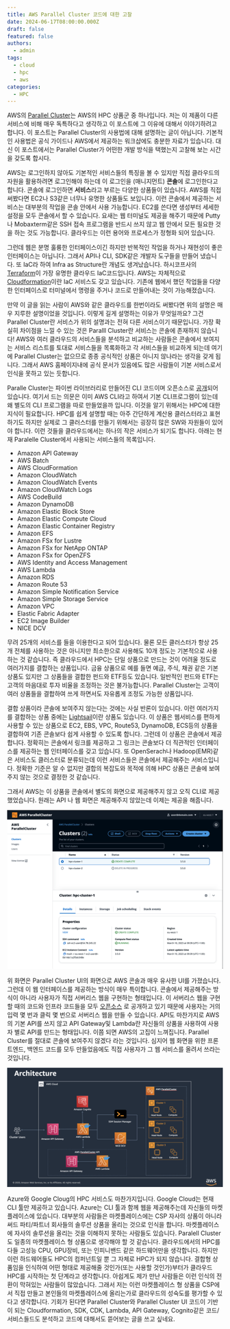```yaml
---
title: AWS Parallel Cluster 코드에 대한 고찰
date: 2024-06-17T08:00:00.000Z
draft: false
featured: false
authors:
  - admin
tags:
  - cloud
  - hpc
  - aws
categories:
  - HPC
---
```


AWS의 [Parallel Cluster](https://aws.amazon.com/ko/hpc/parallelcluster/)는 AWS의 HPC 상품군 중 하나입니다. 저는 이 제품이 다른 서비스에 비해 매우 독특하다고 생각하고 이 포스트에 그 이유에 대해서 이야기하려고 합니다. 
이 포스트는 Parallel Cluster의 사용법에 대해 설명하는 글이 아닙니다. 
기본적인 사용법은 공식 가이드나 AWS에서 제공하는 워크샵에도 충분한 자료가 있습니다. 
대신 이 포스트에서는 Parallel Cluster가  어떤한 개발 방식을 택했는지 고찰해 보는 시간을 갖도록 합시다.

AWS는 로그인하지 않아도 기본적인 서비스들의 특징을 볼 수 있지만 직접 클라우드의 자원을 활용하려면 로그인해야 하는데 이 로그인을 (매니지먼트) **콘솔**에 로그인한다고 합니다. 
콘솔에 로그인하면 **서비스**라고 부르는 다양한 상품들이 있습니다. 
AWS를 직접 써봤다면 EC2나 S3같은 너무나 유명한 상품들도 보입니다. 
이런 콘솔에서 제공하는 서비스는 대부분의 작업을 콘솔 안에서 사용 가능합니다.
EC2를 쓴다면 생성부터 세세한 설정을 모두 콘솔에서 할 수 있습니다.
요새는 웹 터미널도 제공을 해주기 때문에 Putty나 Mobaxterm같은 SSH 접속 프로그램을 반드시 쓰지 않고 웹 안에서 모든 필요한 것을 하는 것도 가능합니다. 
클라우드는 이런 용어와 프로세스가 정형화 되어 있습니다.

그런데 웹은 분명 훌륭한 인터페이스이긴 하지만 반복적인 작업을 하거나 재현성이 좋은 인터페이스는 아닙니다.
그래서 API나 CLI, SDK같은 개발자 도구들을 만들어 냈습니다.
또 IaC라 하여 Infra as Structure란 개념도 생겨났습니다. 하시코프사의 [Terraform](https://www.terraform.io)이 가장 유명한 클라우드 IaC코드입니다. 
AWS는 자체적으로 [Cloudformation](https://docs.aws.amazon.com/ko_kr/AWSCloudFormation/latest/UserGuide/Welcome.html)이란 IaC 서비스도 갖고 있습니다. 
기존에 웹에서 했던 작업들을 다양한 인터페이스로 터미널에서 명령을 주거나 코드로 만들어내는 것이 가능해졌습니다.

만약 이 글을 읽는 사람이 AWS와 같은 클라우드를 한번이라도 써봤다면 위의 설명은 매우 지루한 설명이었을 것입니다. 
이렇게 길게 설명하는 이유가 무엇일까요? 
그건 Parallel Cluster란 서비스가 위의 설명과는 전혀 다른 서비스이기 때문입니다. 
가장 확실히 차이점을 느낄 수 있는 것은 Paralll Cluster란 서비스는 콘솔에 존재하지 않습니다! 
AWS와 여러 클라우드의 서비스들을 분석하고 비교하는 사람들은 콘솔에서 보여지는 서비스 리스트를 토대로 서비스들을 목록화하고 각 서비스들을 비교하게 되는데 여기에 Parallel Cluster는 없으므로 종종 공식적인 상품은 아니지 않나라는 생각을 갖게 됩니다. 
그래서 AWS 홈페이지내에 공식 문서가 있음에도 많은 사람들이 기본 서비스로서 인식을 못하고 있는 듯합니다.

 Paralle Cluster는 파이썬 라이브러리로 만들어진 CLI 코드이며 오픈소스로 [공개](https://github.com/aws/aws-parallelcluster)되어 있습니다.
 여기서 드는 의문은 이미 AWS  CLI라고 하여서 기본 CLI프로그램이 있는데 왜 별도의 CLI 프로그램을 따로 만들었을까 입니다. 
 이것을 알기 위해서는 HPC에 대한 지식이 필요합니다. 
 HPC를 쉽게 설명할 때는 아주 간단하게 계산용 클러스터라고 표현하기도 하지만 실제로 그 클러스터를 만들기 위해서는 굉장히 많은 SW와 자원들이 있어야 합니다. 
 이런 것들을 클라우드에서는 하나의 작은 서비스가 되기도 합니다. 
 아래는 현재 Paralelle Cluster에서 사용되는 서비스들의 목록입니다.

* Amazon API Gateway
* AWS Batch
* AWS CloudFormation
* Amazon CloudWatch
* Amazon CloudWatch Events
* Amazon CloudWatch Logs
* AWS CodeBuild
* Amazon DynamoDB
* Amazon Elastic Block Store
* Amazon Elastic Compute Cloud
* Amazon Elastic Container Registry
* Amazon EFS
* Amazon FSx for Lustre
* Amazon FSx for NetApp ONTAP
* Amazon FSx for OpenZFS
* AWS Identity and Access Management
* AWS Lambda
* Amazon RDS
* Amazon Route 53
* Amazon Simple Notification Service
* Amazon Simple Storage Service
* Amazon VPC
* Elastic Fabric Adapter
* EC2 Image Builder
* NICE DCV

무려 25개의 서비스를 들을 이용한다고 되어 있습니다. 
물론 모든 클러스터가 항상 25개 전체를 사용하는 것은 아니지만 최소한으로 사용해도 10개 정도는 기본적으로 사용하는 것 같습니다.
즉 클라우드에서 HPC는 단일 상품으로 만드는 것이 어려울 정도로 여러가지를 결합하는 상품입니다.
금융 상품으로 예를 들면 예금, 주식, 채권 같은 기본 상품도 있지만 그 상품들을 결합한 펀드와 ETF등도 있습니다.
일반적인 펀드와 ETF는 고객의 마음대로 투자 비율을 조정하는 것은 불가능합니다.
Parallel Cluster는 고객이 여러 상품들을 결합하여 쓰게 하면서도 자유롭게 조정도 가능한 상품입니다.

결합 상품이라 콘솔에 보여주지 않는다는 것에는 사실 반론이 있습니다. 
이런 여러가지를 결합하는 상품 중에는 [Lightsail](https://aws.amazon.com/ko/free/compute/lightsail)이란 상품도 있습니다. 
이 상품은 웹서비스를 편하게 사용할 수 있는 상품으로 EC2, EBS, VPC, Route53, DynamoDB, ECS등의 상품을 결합하여 기존 콘솔보다 쉽게 사용할 수 있도록 합니다. 
그런데 이 상품은 콘솔에서 제공합니다. 정확히는 콘솔에서 링크를 제공하고 그 링크는 콘솔보다 더 직관적인 인터페이스를 제공하는 웹 인터페이스를  갖고 있습니다. 또 OpenSerach나 Hadoop(EMR)같은 서비스도 클러스터로 분류되는데 이런 서비스들은 콘솔에서 제공해주는 서비스입니다. 정확한 기준은 알 수 없지만 결합의 복잡도와 목적에 의해 HPC 상품은 콘솔에 보여주지 않는 것으로 결정한 것 같습니다.

그래서 AWS는 이 상품을 콘솔에서 별도의 화면으로 제공해주지 않고 오직 CLI로 제공했었습니다. 원래는 API 나 웹 화면은 제공해주지 않았는데 이제는 제공을 해줍니다.

![](ui-image.png "Parallel Cluster UI(from AWS)")

위 화면은 Parallel Cluster UI의 화면으로 AWS 콘솔과 매우 유사한 UI를 가졌습니다. 
그런데 이 웹 인터페이스를 제공하는 방식이 매우 특이합니다. 
콘솔에서 제공해주는 방식이 아니라 사용자가 직접 서버리스 웹을 구현하는 형태입니다. 
이 서버리스 웹을 구현할 때의 코드와 인프라 코드들을 모두 [오픈소스](https://github.com/aws/aws-parallelcluster-ui) 로 공개하고 있기 때문에 사용자는 거의 입력 몇 번과 클릭 몇 번으로 서버리스 웹을 만들 수 있습니다. 
API도 마찬가지로 AWS의 기본 API를 쓰지 않고 API Gateway및 Lambda란 자신들의 상품을 사용하여 사용자 별로 API를 만드는 형태입니다.
이쯤 되면 AWS의 고집이 느껴집니다.
Parallel Cluster를 절대로 콘솔에 보여주지 않겠다 라는 것입니다. 심지어 웹 화면을 위한 프론트엔드, 백엔드 코드를 모두 만들었음에도 직접 사용자가 그 웹 서비스를 올려서 쓰라는 것입니다.

![](pcm-architecture.png "Parallel Cluster Architecture(from AWS)")

Azure와 Google Cloug의 HPC 서비스도 마찬가지입니다.
Google Cloud는 현재 CLI 툴만 제공하고 있습니다.
Azure는 CLI 툴과 함께 웹을 제공해주는데 자신들의 마켓플레이스에 있습니다.
대부분의 사람들은 마켓플레이스에는 CSP 자사의 상품이 아니라 써드 파티/파트너 회사들의 솔루션 상품을 올리는 것으로 인식을 합니다.
마켓플레이스에 자사의 솔루션을 올리는 것을 이해하지 못하는 사람들도 있습니다.
Paralell Cluster도 일종의 마켓플레이스 형 상품으로 생각해야 할 것 같습니다.
클라우드에서의 HPC를 다들 고성능 CPU, GPU장비, 또는 인피니밴드 같은 하드웨어만을 생각합니다.
하지만 이런 하드웨어들도 HPC의 컴퍼넌트일 뿐 그 자체로 HPC가 되지 않습니다.
결합형 상품임을 인식하여 어떤 형태로 제공해줄 것인가(또는 사용할 것인가)부터가 클라우드 HPC를 시작하는 첫 단계라고 생각합니다.
아쉽게도 제가 만난 사람들은 이런 인식의 전환이 막혀있는 사람들이 많았습니다.
그래서 저는 이런 마켓플레이스 형 상품을 CSP에서 직접 만들고 본인들의 마켓플레이스에 올리는가로 클라우드의 성숙도를 평가할 수 있다고 생각합니다.
기회가 된다면 Parallel Cluster와 Parallel Cluster UI 코드이 기반이 되는 Cloudformation, SDK, CDK, Lambda, API Gateway, Cognito같은 코드/서비스들드도 분석하고 코드에 대해서도 뜯어보는 글을 쓰고 싶네요. 



